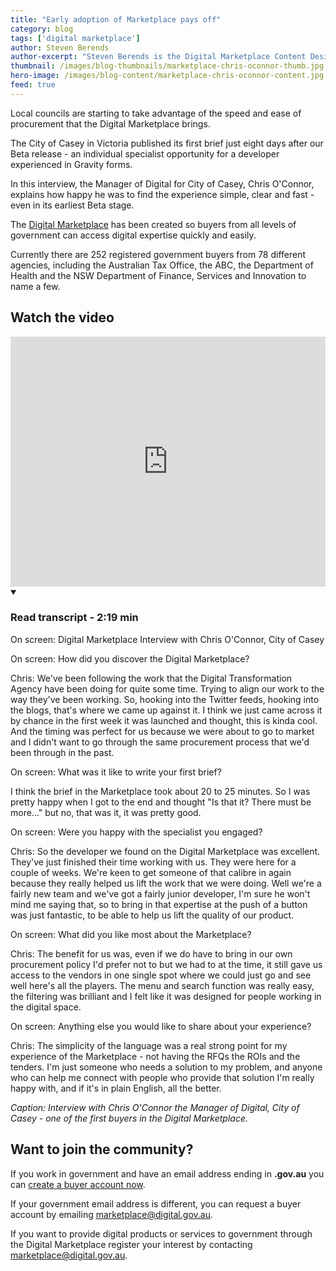 ```yaml
---
title: "Early adoption of Marketplace pays off"
category: blog
tags: ['digital marketplace']
author: Steven Berends
author-excerpt: "Steven Berends is the Digital Marketplace Content Designer and can most often be found in the DTA Sydney office."
thumbnail: /images/blog-thumbnails/marketplace-chris-oconnor-thumb.jpg
hero-image: /images/blog-content/marketplace-chris-oconnor-content.jpg
feed: true
---
```


Local councils are starting to take advantage of the speed and ease of procurement that the Digital Marketplace brings.
 
The City of Casey in Victoria published its first brief just eight days after our Beta release - an individual specialist opportunity for a developer experienced in Gravity forms. 
 
In this interview, the Manager of Digital for City of Casey, Chris O'Connor, explains how happy he was to find the experience simple, clear and fast - even in its earliest Beta stage.
 
The [Digital Marketplace](https://marketplace.service.gov.au/) has been created so buyers from all levels of government can access digital expertise quickly and easily. 
 
Currently there are 252 registered government buyers from 78 different agencies, including the Australian Tax Office, the ABC, the Department of Health and the NSW Department of Finance, Services and Innovation to name a few.

## Watch the video

<div class="youtube-embed">
  <iframe width="100%" height="400" src="https://www.youtube.com/embed/c-KQqtmgm-I" frameborder="0" allowfullscreen></iframe>
  
  <details open data-label="content-accordion-1-example" aria-expanded="false">
    <summary><h3>Read transcript - 2:19 min</h3></summary>
    <div class="accordion-panel" markdown="1">
    
On screen: Digital Marketplace Interview with Chris O'Connor, City of Casey

On screen: How did you discover the Digital Marketplace?

Chris: We've been following the work that the Digital Transformation Agency have been doing for quite some time. Trying to align our work to the way they've been working. So, hooking into the Twitter feeds, hooking into the blogs, that's where we came up against it. I think we just came across it by chance in the first week it was launched and thought, this is kinda cool. And the timing was perfect for us because we were about to go to market and I didn't want to go through the same procurement process that we'd been through in the past.

On screen: What was it like to write your first brief?

I think the brief in the Marketplace took about 20 to 25 minutes. So I was pretty happy when I got to the end and thought "Is that it? There must be more..." but no, that was it, it was pretty good.

On screen: Were you happy with the specialist you engaged?

Chris: So the developer we found on the Digital Marketplace was excellent. They've just finished their time working with us. They were here for a couple of weeks. We're keen to get someone of that calibre in again because they really helped us lift the work that we were doing. Well we're a fairly new team and we've got a fairly junior developer, I'm sure he won't mind me saying that, so to bring in that expertise at the push of a button was just fantastic, to be able to help us lift the quality of our product.

On screen: What did you like most about the Marketplace?

Chris: The benefit for us was, even if we do have to bring in our own procurement policy I'd prefer not to but we had to at the time, it still gave us access to the vendors in one single spot where we could just go and see well here's all the players. The menu and search function was really easy, the filtering was brilliant and I felt like it was designed for people working in the digital space.

On screen: Anything else you would like to share about your experience?

Chris: The simplicity of the language was a real strong point for my experience of the Marketplace - not having the RFQs the ROIs and the tenders. I'm just someone who needs a solution to my problem, and anyone who can help me connect with people who provide that solution I'm really happy with, and if it's in plain English, all the better.

</div>
  </details>
</div>

*Caption: Interview with Chris O'Connor the Manager of Digital, City of Casey - one of the first buyers in the Digital Marketplace.*

## Want to join the community? 

If you work in government and have an email address ending in **.gov.au** you can [create a buyer account now](https://marketplace.service.gov.au/buyers/signup).

If your government email address is different, you can request a buyer account by emailing [marketplace@digital.gov.au](mailto:marketplace@digital.gov.au).

If you want to provide digital products or services to government through the Digital Marketplace register your interest by contacting [marketplace@digital.gov.au](mailto:marketplace@digital.gov.au).
